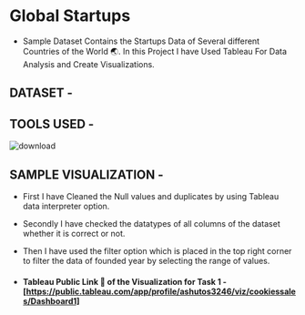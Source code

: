 # Global Startups

* Sample Dataset Contains the Startups Data of Several different Countries of the World 🌏. In this Project I have Used Tableau For Data Analysis and Create Visualizations.


## DATASET -


## TOOLS USED - 

  ![download](https://user-images.githubusercontent.com/111995863/194266789-c26badc9-68db-4735-a31c-7e98749ab3c6.jpg)




## SAMPLE VISUALIZATION - 


* First I have Cleaned the Null values and duplicates by using Tableau data interpreter option.

* Secondly I have checked the datatypes of all columns of the dataset whether it is correct or not.

* Then I have used the filter option which is placed in the top right corner to filter the data of founded year by selecting the range of values. 







 * #### Tableau Public Link 🔗 of the Visualization for Task 1 - [https://public.tableau.com/app/profile/ashutos3246/viz/cookiessales/Dashboard1]


